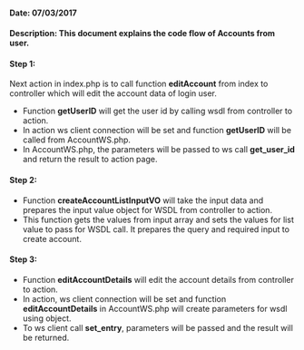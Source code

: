 #### Date: 07/03/2017

#### Description: This document explains the code flow of Accounts from user.

#### Step 1:

Next action in index.php is to call function **editAccount** from index to controller which will edit the account data of login user.

- Function **getUserID** will get the user id by calling wsdl from controller to action.
- In action ws client connection will be set and function **getUserID** will be called from AccountWS.php.
- In AccountWS.php, the parameters will be passed to ws call **get_user_id** and return the result to action page.

#### Step 2:

- Function **createAccountListInputVO** will take the input data and prepares the input value object for WSDL from controller to action.
- This function gets the values from input array and sets the values for list value to pass for WSDL call. It prepares the query and required input to create account.

#### Step 3:

- Function **editAccountDetails** will edit the account details from controller to action.
- In action, ws client connection will be set and function **editAccountDetails** in AccountWS.php will create parameters for wsdl using object.
- To ws client call **set_entry**, parameters will be passed and the result will be returned. 
